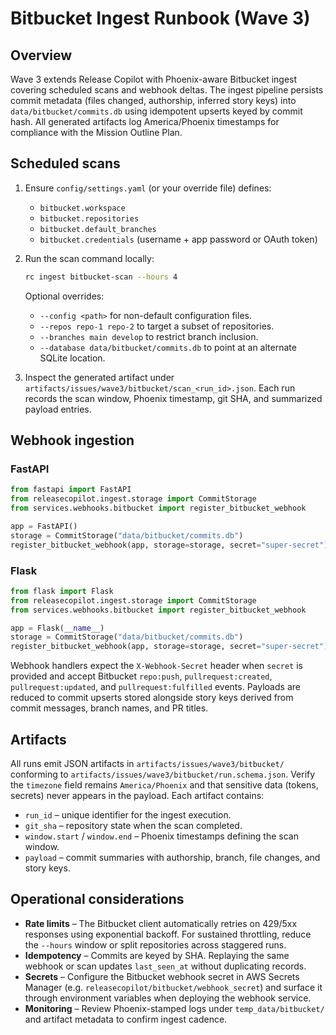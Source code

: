 # Bitbucket Ingest Runbook (Wave 3)

## Overview

Wave 3 extends Release Copilot with Phoenix-aware Bitbucket ingest covering
scheduled scans and webhook deltas. The ingest pipeline persists commit metadata
(files changed, authorship, inferred story keys) into `data/bitbucket/commits.db`
using idempotent upserts keyed by commit hash. All generated artifacts log
America/Phoenix timestamps for compliance with the Mission Outline Plan.

## Scheduled scans

1. Ensure `config/settings.yaml` (or your override file) defines:
   - `bitbucket.workspace`
   - `bitbucket.repositories`
   - `bitbucket.default_branches`
   - `bitbucket.credentials` (username + app password or OAuth token)
2. Run the scan command locally:

   ```bash
   rc ingest bitbucket-scan --hours 4
   ```

   Optional overrides:

   - `--config <path>` for non-default configuration files.
   - `--repos repo-1 repo-2` to target a subset of repositories.
   - `--branches main develop` to restrict branch inclusion.
   - `--database data/bitbucket/commits.db` to point at an alternate SQLite
     location.

3. Inspect the generated artifact under
   `artifacts/issues/wave3/bitbucket/scan_<run_id>.json`. Each run records the
   scan window, Phoenix timestamp, git SHA, and summarized payload entries.

## Webhook ingestion

### FastAPI

```python
from fastapi import FastAPI
from releasecopilot.ingest.storage import CommitStorage
from services.webhooks.bitbucket import register_bitbucket_webhook

app = FastAPI()
storage = CommitStorage("data/bitbucket/commits.db")
register_bitbucket_webhook(app, storage=storage, secret="super-secret")
```

### Flask

```python
from flask import Flask
from releasecopilot.ingest.storage import CommitStorage
from services.webhooks.bitbucket import register_bitbucket_webhook

app = Flask(__name__)
storage = CommitStorage("data/bitbucket/commits.db")
register_bitbucket_webhook(app, storage=storage, secret="super-secret")
```

Webhook handlers expect the `X-Webhook-Secret` header when `secret` is provided
and accept Bitbucket `repo:push`, `pullrequest:created`,
`pullrequest:updated`, and `pullrequest:fulfilled` events. Payloads are reduced
to commit upserts stored alongside story keys derived from commit messages,
branch names, and PR titles.

## Artifacts

All runs emit JSON artifacts in `artifacts/issues/wave3/bitbucket/` conforming
to `artifacts/issues/wave3/bitbucket/run.schema.json`. Verify the `timezone`
field remains `America/Phoenix` and that sensitive data (tokens, secrets) never
appears in the payload. Each artifact contains:

- `run_id` – unique identifier for the ingest execution.
- `git_sha` – repository state when the scan completed.
- `window.start` / `window.end` – Phoenix timestamps defining the scan window.
- `payload` – commit summaries with authorship, branch, file changes, and story
  keys.

## Operational considerations

- **Rate limits** – The Bitbucket client automatically retries on 429/5xx
  responses using exponential backoff. For sustained throttling, reduce the
  `--hours` window or split repositories across staggered runs.
- **Idempotency** – Commits are keyed by SHA. Replaying the same webhook or scan
  updates `last_seen_at` without duplicating records.
- **Secrets** – Configure the Bitbucket webhook secret in AWS Secrets Manager
  (e.g. `releasecopilot/bitbucket/webhook_secret`) and surface it through
  environment variables when deploying the webhook service.
- **Monitoring** – Review Phoenix-stamped logs under `temp_data/bitbucket/` and
  artifact metadata to confirm ingest cadence.
